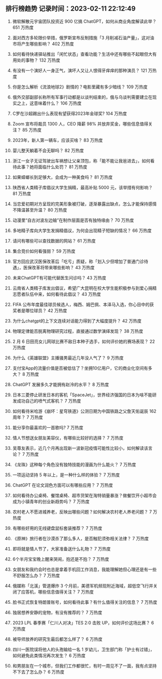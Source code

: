 
## 排行榜趋势 记录时间：2023-02-11 22:12:49
  
  1. 微软解散元宇宙团队投资近 900 亿搞 ChatGPT，如何从商业角度解读此举？ 651 万热度
    
  2. 面对西方多轮限价举措，俄罗斯宣布反制措施「3 月削减石油产量」，这对油市将产生哪些影响？ 402 万热度
    
  3. 如何看待快递驿站推出「闲忙状态」查看功能？生活中还有哪些不起眼但大有用处的事物？ 132 万热度
    
  4. 有没有一个演好人一身正气，演坏人又让人恨得牙痒痒的那种演员？ 121 万热度
    
  5. 你是怎么解析《流浪地球2》剧情的？电影里藏有多少暗线？ 109 万热度
    
  6. 俄外交部副部长称所有军事行动都是以谈判结束的，俄与乌谈判需要建立在现实之上，这意味着什么？ 106 万热度
    
  7. C罗在沙超踢出什么表现有望获得2023年金球奖? 104 万热度
    
  8. Zoom 宣布将裁员 1300 人，CEO 降薪 98% 并放弃奖金，哪些信息值得关注？ 85 万热度
    
  9. 2023年，新人第一辆车，应该买啥？ 83 万热度
    
  10. 婴儿整天躺着不会无聊吗？ 82 万热度
    
  11. 浙江一女子无证驾驶出车祸想让父亲顶包，称「能不能让我爸进去」，如何看待此事？她将面临什么处罚？ 81 万热度
    
  12. 如果蟑螂长到足够大，会成为一种美食吗？ 81 万热度
    
  13. 陕西省人类精子库倡议大学生捐精，最高补贴 5000 元，该举措有何影响？ 81 万热度
    
  14. 当恋爱初期对方呈现的完美形象被打破，逐渐暴露出缺点，怎么才能保持感情不降温甚至升温？ 80 万热度
    
  15. 动漫里“自古对波左边输”在制作层面是否有独特缘由？ 70 万热度
    
  16. 多地精子库向大学生发捐精倡议，为何会出现精子短缺的情况？ 66 万热度
    
  17. 请问有哪些可以查找数据的网站？ 61 万热度
    
  18. 集合竞价如何看强弱？ 59 万热度
    
  19. 官方回应武汉医保改革后「吃亏」质疑，称「划入少但增加了普通门诊待遇」，医保改革将带来哪些影响？ 43 万热度
    
  20. 未来ChatGPT有可能代替医生问诊吗？ 43 万热度
    
  21. 云南省人类精子库发出倡议，希望广大昆明在校大学生能积极参与到爱心捐精志愿者队伍中来，如何看待此倡议？ 43 万热度
    
  22. FIFA 公布年度最佳球员候选人，梅西、姆巴佩、本泽马入选，你心目中的获奖者是哪位球员？ 42 万热度
    
  23. 为什么chatgpt的上下文连续对话能力得到了大幅度提升？ 42 万热度
    
  24. 物理定律能否脱离物理研究过程，直接通过数学演绎发现？ 38 万热度
    
  25. 2 月 6 日田亮女儿网球比赛不敌日本种子选手，如何评价她的赛场表现？ 22 万热度
    
  26. 为什么《英雄联盟》主播骚男最近几年没人气了？ 9 万热度
    
  27. 支付宝App的流量价值是否被低估了？坐拥10亿用户，它的商业化空间有多大？ 8 万热度
    
  28. ChatGPT 发展多久才能拥有赵泠的水平？ 8 万热度
    
  29. 日本三菱停止研发日本的客机「SpaceJet」，世界经济强国的日本为啥不能研发成功自己的喷气式客机？ 7 万热度
    
  30. 如何看待米哈游《崩坏：星穹铁道》公测日期为中国铁路之父詹天佑诞辰 162 周年？ 7 万热度
    
  31. 能分享你最喜欢的一首歌吗? 7 万热度
    
  32. 情人节想送女朋友美容仪，有哪些比较好的选择？ 7 万热度
    
  33. 吴尊友表示，近几个月再出现新一波新冠疫情可能性比较小，如何解读该言论？ 7 万热度
    
  34. 《龙珠》这种每个角色没有独特技能的漫画为什么能火？ 7 万热度
    
  35. 一项运动坚持 5 年以上，是一种什么样的体验？ 7 万热度
    
  36. ChatGPT 在论文润色方面可以有哪些应用？ 7 万热度
    
  37. 如何看待办公桌椅、餐馆桌椅、超市货架在淘特销量暴涨？做餐饮开小超市会成为小镇青年的创业新趋势吗？ 7 万热度
    
  38. 农村老人不愿进城养老，反映出哪些问题？如何解决农村老人养老问题？ 7 万热度
    
  39. 有哪些好用的无线键盘鼠标套装推荐？ 7 万热度
    
  40. 《原神》旅行者在沙漠杀了那么多人，是否触犯须弥相关法律？ 7 万热度
    
  41. 即将就是情人节了，大家准备送什么礼物？ 7 万热度
    
  42. 6个半月宝宝晚上醒来哭闹，抱还是不抱？ 7 万热度
    
  43. 女朋友和我约会时也总是拿着手机回工作消息，我能理解她但心理还是有一些不舒服怎么办？ 7 万热度
    
  44. 俄媒称「北溪」管道爆炸 3 个月前，美德军机频现附近海域，超低空飞行并关闭了应答机，哪些信息值得关注？ 7 万热度
    
  45. 脸书正式恢复特朗普账号，如何看待此事？有什么值得关注的信息？ 7 万热度
    
  46. 独居想养安静的宠物，有没有推荐的？ 7 万热度
    
  47. 2023 LPL 春季赛「仁川人对决」TES 2:0 击败 UP，如何评价这场比赛？ 6 万热度
    
  48. 被导师放养的研究生最后都怎么样了？ 6 万热度
    
  49. 四川一医院误将他人的头孢输给一名 1 岁幼儿，卫生部门称「护士有过错」，如何避免此类情况再次发生？ 6 万热度
    
  50. 和男朋友在一个城市，但我们工作都很忙，有时一周见不了一面，我有点坚持不下去了怎么办？ 6 万热度
    